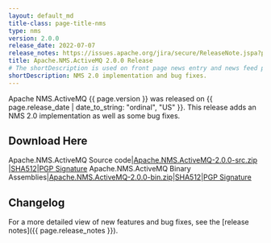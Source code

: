 ```yaml
---
layout: default_md
title-class: page-title-nms
type: nms
version: 2.0.0
release_date: 2022-07-07
release_notes: https://issues.apache.org/jira/secure/ReleaseNote.jspa?projectId=12311201&version=12352047
title: Apache.NMS.ActiveMQ 2.0.0 Release
# The shortDescription is used on front page news entry and news feed pages
shortDescription: NMS 2.0 implementation and bug fixes.
---
```


Apache NMS.ActiveMQ {{ page.version }} was released on {{ page.release_date | date_to_string: "ordinal", "US" }}. This release adds an NMS 2.0 implementation as well as some bug fixes.

Download Here
-------------

Apache.NMS.ActiveMQ Source code|[Apache.NMS.ActiveMQ-2.0.0-src.zip ](https://www.apache.org/dyn/closer.lua?filename=/activemq/apache-nms-activemq/2.0.0/Apache.NMS.ActiveMQ-2.0.0-src.zip&action=download)|[SHA512](https://downloads.apache.org/activemq/apache-nms-activemq/2.0.0/Apache.NMS.ActiveMQ-2.0.0-src.zip.sha512)|[PGP Signature](https://downloads.apache.org/activemq/apache-nms-activemq/2.0.0/Apache.NMS.ActiveMQ-2.0.0-src.zip.asc)
Apache.NMS.ActiveMQ Binary Assemblies|[Apache.NMS.ActiveMQ-2.0.0-bin.zip](https://www.apache.org/dyn/closer.lua?filename=/activemq/apache-nms-activemq/2.0.0/Apache.NMS.ActiveMQ-2.0.0-bin.zip&action=download)|[SHA512](https://downloads.apache.org/activemq/apache-nms-activemq/2.0.0/Apache.NMS.ActiveMQ-2.0.0-bin.zip.sha512)|[PGP Signature](https://downloads.apache.org/activemq/apache-nms-activemq/2.0.0/Apache.NMS.ActiveMQ-2.0.0-bin.zip.asc)

Changelog
---------

For a more detailed view of new features and bug fixes, see the [release notes]({{ page.release_notes }}).
